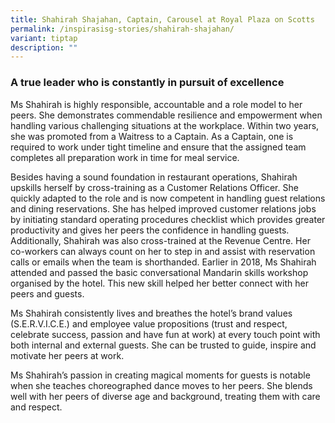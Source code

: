 ```yaml
---
title: Shahirah Shajahan, Captain, Carousel at Royal Plaza on Scotts
permalink: /inspirasisg-stories/shahirah-shajahan/
variant: tiptap
description: ""
---
```

<h3><strong>A true leader who is constantly in pursuit of excellence</strong></h3><p>Ms Shahirah is highly responsible, accountable and a role model to her peers. She demonstrates commendable resilience and empowerment when handling various challenging situations at the workplace. Within two years, she was promoted from a Waitress to a Captain. As a Captain, one is required to work under tight timeline and ensure that the assigned team completes all preparation work in time for meal service.</p><p>Besides having a sound foundation in restaurant operations, Shahirah upskills herself by cross-training as a Customer Relations Officer. She quickly adapted to the role and is now competent in handling guest relations and dining reservations. She has helped improved customer relations jobs by initiating standard operating procedures checklist which provides greater productivity and gives her peers the confidence in handling guests. Additionally, Shahirah was also cross-trained at the Revenue Centre. Her co-workers can always count on her to step in and assist with reservation calls or emails when the team is shorthanded. Earlier in 2018, Ms Shahirah attended and passed the basic conversational Mandarin skills workshop organised by the hotel. This new skill helped her better connect with her peers and guests.</p><p>Ms Shahirah consistently lives and breathes the hotel’s brand values (S.E.R.V.I.C.E.) and employee value propositions (trust and respect, celebrate success, passion and have fun at work) at every touch point with both internal and external guests. She can be trusted to guide, inspire and motivate her peers at work.</p><p>Ms Shahirah’s passion in creating magical moments for guests is notable when she teaches choreographed dance moves to her peers. She blends well with her peers of diverse age and background, treating them with care and respect.</p><p></p>